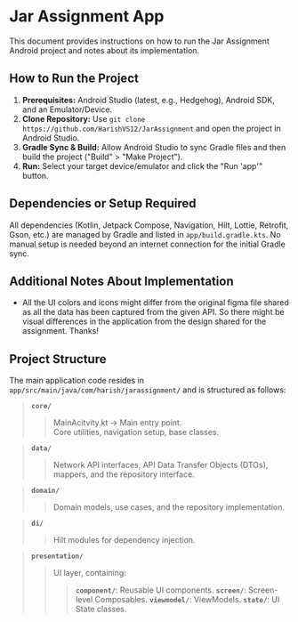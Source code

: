 # Jar Assignment App

This document provides instructions on how to run the Jar Assignment Android project and notes about its implementation.

## How to Run the Project

1.  **Prerequisites:** Android Studio (latest, e.g., Hedgehog), Android SDK, and an Emulator/Device.
2.  **Clone Repository:** Use `git clone https://github.com/HarishVS12/JarAssignment` and open the project in Android Studio.
3.  **Gradle Sync & Build:** Allow Android Studio to sync Gradle files and then build the project ("Build" > "Make Project").
4.  **Run:** Select your target device/emulator and click the "Run 'app'" button.

## Dependencies or Setup Required

All dependencies (Kotlin, Jetpack Compose, Navigation, Hilt, Lottie, Retrofit, Gson, etc.) are managed by Gradle and listed in `app/build.gradle.kts`. No manual setup is needed beyond an internet connection for the initial Gradle sync.

## Additional Notes About Implementation

*  All the UI colors and icons might differ from the original figma file shared as all the data has been captured from the given API. So there might be visual differences in the
   application from the design shared for the assignment. Thanks!

## Project Structure

The main application code resides in `app/src/main/java/com/harish/jarassignment/` and is structured as follows:

> **`core/`**
> > MainAcitvity.kt -> Main entry point.   
> > Core utilities, navigation setup, base classes.

> **`data/`**
> > Network API interfaces, API Data Transfer Objects (DTOs), mappers, and the repository interface.

> **`domain/`**
> > Domain models, use cases, and the repository implementation.

> **`di/`**
> > Hilt modules for dependency injection.

> **`presentation/`**
> > UI layer, containing:
> > > **`component/`**: Reusable UI components.
> > > **`screen/`**: Screen-level Composables.
> > > **`viewmodel/`**: ViewModels.
> > > **`state/`**: UI State classes.





